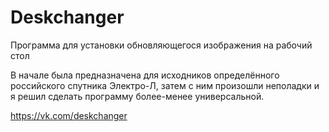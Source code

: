 Deskchanger 
======================

Программа для установки обновляющегося изображения на рабочий стол

В начале была предназначена для исходников определённого российского спутника Электро-Л, затем с ним произошли неполадки 
и я решил сделать программу более-менее универсальной.

https://vk.com/deskchanger

